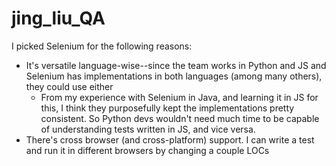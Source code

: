 # jing_liu_QA

I picked Selenium for the following reasons:

- It's versatile language-wise--since the team works in Python and JS and Selenium has implementations in both languages (among many others), they could use either
    - From my experience with Selenium in Java, and learning it in JS for this, I think they purposefully kept the implementations pretty consistent. So Python devs wouldn't need much time to be capable of understanding tests written in JS, and vice versa.
- There's cross browser (and cross-platform) support. I can write a test and run it in different browsers by changing a couple LOCs